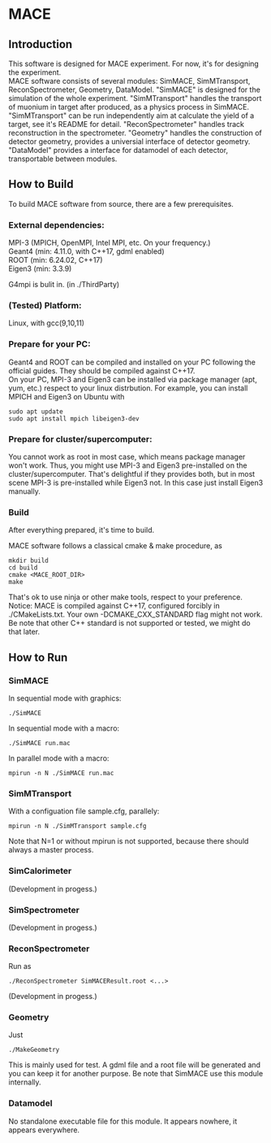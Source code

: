 # MACE

## Introduction

This software is designed for MACE experiment. For now, it's for designing the experiment.  
MACE software consists of several modules: SimMACE, SimMTransport, ReconSpectrometer, Geometry, DataModel. "SimMACE" is designed for the simulation of the whole experiment. "SimMTransport" handles the transport of muonium in target after produced, as a physics process in SimMACE. "SimMTransport" can be run independently aim at calculate the yield of a target, see it's README for detail. "ReconSpectrometer" handles track reconstruction in the spectrometer. "Geometry" handles the construction of detector geometry, provides a universial interface of detector geometry. "DataModel" provides a interface for datamodel of each detector, transportable between modules.

## How to Build

To build MACE software from source, there are a few prerequisites.

### External dependencies:  
MPI-3   (MPICH, OpenMPI, Intel MPI, etc. On your frequency.)  
Geant4  (min: 4.11.0, with C++17, gdml enabled)  
ROOT    (min: 6.24.02, C++17)  
Eigen3  (min: 3.3.9)

G4mpi is bulit in. (in ./ThirdParty)  

### (Tested) Platform:  
Linux, with gcc(9,10,11)

### Prepare for your PC:  
Geant4 and ROOT can be compiled and installed on your PC following the official guides. They should be compiled against C++17.  
On your PC, MPI-3 and Eigen3 can be installed via package manager (apt, yum, etc.) respect to your linux distrbution. For example, you can install MPICH and Eigen3 on Ubuntu with
```shell
sudo apt update
sudo apt install mpich libeigen3-dev
```

### Prepare for cluster/supercomputer:  
You cannot work as root in most case, which means package manager won't work. Thus, you might use MPI-3 and Eigen3 pre-installed on the cluster/supercomputer. That's delightful if they provides both, but in most scene MPI-3 is pre-installed while Eigen3 not. In this case just install Eigen3 manually.

### Build
After everything prepared, it's time to build.  

MACE software follows a classical cmake & make procedure, as
```shell
mkdir build
cd build
cmake <MACE_ROOT_DIR>
make
```
That's ok to use ninja or other make tools, respect to your preference.  
Notice: MACE is compiled against C++17, configured forcibly in ./CMakeLists.txt. Your own -DCMAKE_CXX_STANDARD flag might not work. Be note that other C++ standard is not supported or tested, we might do that later.  

## How to Run

### SimMACE
In sequential mode with graphics:
```shell
./SimMACE
```
In sequential mode with a macro:
```shell
./SimMACE run.mac
```
In parallel mode with a macro:
```shell
mpirun -n N ./SimMACE run.mac
```

### SimMTransport
With a configuation file sample.cfg, parallely:
```shell
mpirun -n N ./SimMTransport sample.cfg
```
Note that N=1 or without mpirun is not supported, because there should always a master process.

### SimCalorimeter
(Development in progess.)

### SimSpectrometer
(Development in progess.)

### ReconSpectrometer
Run as
```shell
./ReconSpectrometer SimMACEResult.root <...>
```
(Development in progess.)

### Geometry
Just
```shell
./MakeGeometry
```
This is mainly used for test. A gdml file and a root file will be generated and you can keep it for another purpose. Be note that SimMACE use this module internally.

### Datamodel
No standalone executable file for this module. It appears nowhere, it appears everywhere.
